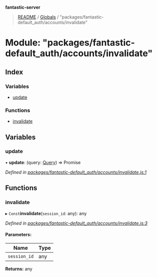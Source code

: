 **fantastic-server**

> [README](../README.md) / [Globals](../globals.md) / "packages/fantastic-default_auth/accounts/invalidate"

# Module: "packages/fantastic-default_auth/accounts/invalidate"

## Index

### Variables

* [update](_packages_fantastic_default_auth_accounts_invalidate_.md#update)

### Functions

* [invalidate](_packages_fantastic_default_auth_accounts_invalidate_.md#invalidate)

## Variables

### update

•  **update**: (query: [Query](_packages_fantastic_utils_db_types_d_.md#query)) => Promise

*Defined in [packages/fantastic-default_auth/accounts/invalidate.js:1](https://github.com/besimorhino/project-fantastic/blob/af5d0de/packages/fantastic-default_auth/accounts/invalidate.js#L1)*

## Functions

### invalidate

▸ `Const`**invalidate**(`session_id`: any): any

*Defined in [packages/fantastic-default_auth/accounts/invalidate.js:3](https://github.com/besimorhino/project-fantastic/blob/af5d0de/packages/fantastic-default_auth/accounts/invalidate.js#L3)*

#### Parameters:

Name | Type |
------ | ------ |
`session_id` | any |

**Returns:** any
